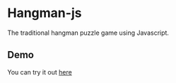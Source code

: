 # Hangman-js

The traditional hangman puzzle game using Javascript.

## Demo

You can try it out [here](https://karthikeya02.github.io/HangMan/)
